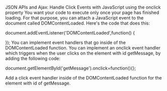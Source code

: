 JSON APIs and Ajax: Handle Click Events with JavaScript using the onclick property
You want your code to execute only once your page has finished loading. For that purpose, you can attach a JavaScript event to the document called DOMContentLoaded. Here's the code that does this:

document.addEventListener('DOMContentLoaded',function() {

});
You can implement event handlers that go inside of the DOMContentLoaded function. You can implement an onclick event handler which triggers when the user clicks on the element with id getMessage, by adding the following code:

document.getElementById('getMessage').onclick=function(){};

Add a click event handler inside of the DOMContentLoaded function for the element with id of getMessage.
```

```